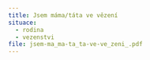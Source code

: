 ```yaml
---
title: Jsem máma/táta ve vězení
situace:
  - rodina
  - vezenstvi
file: jsem-ma_ma-ta_ta-ve-ve_zeni_.pdf
---
```

